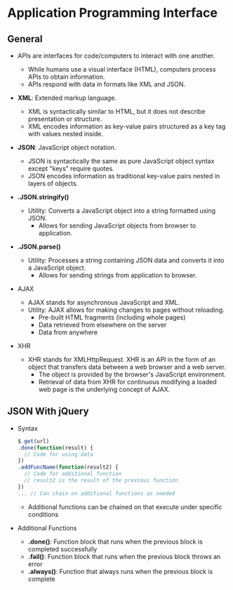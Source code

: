 # Application Programming Interface

## General

- APIs are interfaces for code/computers to interact with one another.
  - While humans use a visual interface (HTML), computers process APIs to obtain information.
  - APIs respond with data in formats like XML and JSON.
  
- **XML**:  Extended markup language.
  - XML is syntactically similar to HTML, but it does not describe presentation or structure.
  - XML encodes information as key-value pairs structured as a key tag with values nested inside.
  
- **JSON**:  JavaScript object notation.
  - JSON is syntactically the same as pure JavaScript object syntax except "keys" require quotes.
  - JSON encodes information as traditional key-value pairs nested in layers of objects.

- **.JSON.stringify()**
  - Utility:  Converts a JavaScript object into a string formatted using JSON.
    - Allows for sending JavaScript objects from browser to application.

- **.JSON.parse()**
  - Utility:  Processes a string containing JSON data and converts it into a JavaScript object.
    - Allows for sending strings from application to browser.

- AJAX
  - AJAX stands for asynchronous JavaScript and XML.
  - Utility:  AJAX allows for making changes to pages without reloading.
    - Pre-built HTML fragments (including whole pages)
    - Data retrieved from elsewhere on the server
    - Data from anywhere
    
- XHR
  - XHR stands for XMLHttpRequest.  XHR is an API in the form of an object that transfers data between a web browser and a web server.
    - The object is provided by the browser's JavaScript environment.
    - Retrieval of data from XHR for continuous modifying a loaded web page is the underlying concept of AJAX.
    
## JSON With jQuery

- Syntax
  ```js
  $.get(url)
  .done(function(result) {
    // Code for using data
  })
  .addFuncName(function(result2) {
    // Code for additional function
    // result2 is the result of the previous function
  })
  ... // Can chain on additional functions as needed
  ```
  - Additional functions can be chained on that execute under specific conditions

- Additional Functions
  - **.done()**:  Function block that runs when the previous block is completed successfully
  - **.fail()**:  Function block that runs when the previous block throws an error
  - **.always()**:  Function that always runs when the previous block is complete
